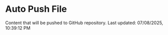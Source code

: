 # Auto Push File

Content that will be pushed to GitHub repository.
Last updated: 07/08/2025, 10:39:12 PM